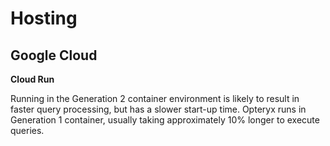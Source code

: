 # Hosting

## Google Cloud

**Cloud Run**

Running in the Generation 2 container environment is likely to result in faster query processing, but has a slower start-up time. Opteryx runs in Generation 1 container, usually taking approximately 10% longer to execute queries.